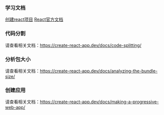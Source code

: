 ### 学习文档
[创建react项目](https://create-react-app.dev/docs/getting-started/)
[React官方文档](https://zh-hans.reactjs.org/)

### 代码分割
请查看相关文档：https://create-react-app.dev/docs/code-splitting/

### 分析包大小
请查看相关文档：https://create-react-app.dev/docs/analyzing-the-bundle-size/

### 创建应用
请查看相关文档：https://create-react-app.dev/docs/making-a-progressive-web-app/